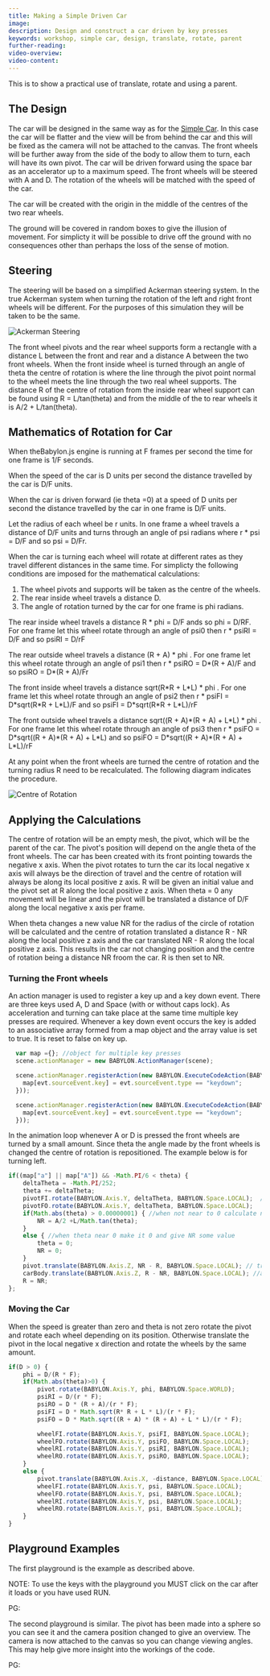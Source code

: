 ```yaml
---
title: Making a Simple Driven Car
image:
description: Design and construct a car driven by key presses
keywords: workshop, simple car, design, translate, rotate, parent
further-reading:
video-overview:
video-content:
---
```


This is to show a practical use of translate, rotate and using a parent.

## The Design

The car will be designed in the same way as for the [Simple Car](/guidedLearning/workshop/Car_Path). In this case the car will be flatter and the view will be from behind
the car and this will be fixed as the camera will not be attached to the canvas. The front wheels will be further away from the side of the body
to allow them to turn, each will have its own pivot. The car will be driven forward using the space bar as an accelerator up to a maximum speed.
The front wheels will be steered with A and D. The rotation of the wheels will be matched with the speed of the car.

The car will be created with the origin in the middle of the centres of the two rear wheels.

The ground will be covered in random boxes to give the illusion of movement. For simplicty it will be possible to drive off the ground with
no consequences other than perhaps the loss of the sense of motion.

## Steering

The steering will be based on a simplified Ackerman steering system. In the true Ackerman system when turning
the rotation of the left and right front wheels will be different. For the purposes of this simulation they will
be taken to be the same.

![Ackerman Steering](/img/samples/ackerman.jpg)

The front wheel pivots and the rear wheel supports form a rectangle with a distance L between the front and rear and a distance A
between the two front wheels. When the front inside wheel is turned through an angle of theta the centre of rotation is where the
line through the pivot point normal to the wheel meets the line through the two real wheel supports.
The distance R of the centre of rotation from the inside rear wheel support can be found using R = L/tan(theta) and from the middle
of the to rear wheels it is A/2 + L/tan(theta).

## Mathematics of Rotation for Car

When theBabylon.js engine is running at F frames per second the time for one frame is 1/F seconds.

When the speed of the car is D units per second the distance travelled by the car is D/F units.

When the car is driven forward (ie theta =0) at a speed of D units per second the distance travelled by the car in one frame is D/F units.

Let the radius of each wheel be r units. In one frame a wheel travels a distance of D/F units and turns through an angle of psi radians
where r * psi = D/F and so psi = D/Fr.


When the car is turning each wheel will rotate at different rates as they travel different distances in the same time. For simplicty the following
conditions are imposed for the mathematical calculations:

1. The wheel pivots and supports will be taken as the centre of the wheels.
2. The rear inside wheel travels a distance D.
3. The angle of rotation turned by the car for one frame is phi radians.

The rear inside wheel travels a distance R * phi = D/F ands so phi = D/RF.
For one frame let this wheel rotate through an angle of psi0 then
r * psiRI = D/F and so psiRI = D/rF

The rear outside wheel travels a distance (R + A) * phi .
For one frame let this wheel rotate through an angle of psi1 then
r * psiRO = D\*(R + A)/F and so psiRO = D*(R + A)/Fr

The front inside wheel travels a distance sqrt(R\*R + L\*L) * phi .
For one frame let this wheel rotate through an angle of psi2 then
r * psiFI =  D\*sqrt(R\*R + L\*L)/F and so psiFI = D*sqrt(R\*R + L\*L)/rF

The front outside wheel travels a distance sqrt((R + A)\*(R + A) + L\*L) * phi .
For one frame let this wheel rotate through an angle of psi3 then
r * psiFO =  D\*sqrt((R + A)\*(R + A) + L\*L) and so psiFO = D\*sqrt((R + A)\*(R + A) + L\*L)/rF

At any point when the front wheels are turned the centre of rotation and the turning radius R need to be recalculated.
The following diagram indicates the procedure.

![Centre of Rotation](/img/samples/car3.jpg)

## Applying the Calculations

The centre of rotation will be an empty mesh, the pivot, which will be the parent of the car. The pivot's position
will depend on the angle theta of the front wheels. The car has been created with its front pointing towards the negative x axis.
When the pivot rotates to turn the car its local negative x axis will always be the direction of travel and the centre of rotation
will always be along its local positive z axis.
R will be given an initial value and the pivot set at R along the local positive z axis. When theta = 0 any movement will be linear and the pivot will
be translated a distance of D/F along the local negative x axis per frame.

When theta changes a new value NR for the radius of the circle of rotation will be calculated and the centre of rotation translated a distance
R - NR along the local positive z axis and the car translated NR - R along the local positive z axis. This results in the car not changing position
and the centre of rotation being a distance NR froom the car. R is then set to NR.

### Turning the Front wheels

An action manager is used to register a key up and a key down event. There are three keys used A, D and Space (with or without caps lock).
As acceleration and turning can take place at the same time multiple key presses are required. Whenever a key down event occurs the key is added to
an associative array formed from a map object and the array value is set to true. It is reset to false on key up.

```javascript
  var map ={}; //object for multiple key presses
  scene.actionManager = new BABYLON.ActionManager(scene);

  scene.actionManager.registerAction(new BABYLON.ExecuteCodeAction(BABYLON.ActionManager.OnKeyDownTrigger, function (evt) {
    map[evt.sourceEvent.key] = evt.sourceEvent.type == "keydown";
  }));

  scene.actionManager.registerAction(new BABYLON.ExecuteCodeAction(BABYLON.ActionManager.OnKeyUpTrigger, function (evt) {
    map[evt.sourceEvent.key] = evt.sourceEvent.type == "keydown";
  }));
```

In the animation loop whenever A or D is pressed the front wheels are turned by a small amount. Since theta the angle made by the front wheels
is changed the centre of rotation is repositioned. The example below is for turning left.

```javascript
if((map["a"] || map["A"]) && -Math.PI/6 < theta) {
	deltaTheta = -Math.PI/252;
	theta += deltaTheta;
	pivotFI.rotate(BABYLON.Axis.Y, deltaTheta, BABYLON.Space.LOCAL);  //turn front wheels
	pivotFO.rotate(BABYLON.Axis.Y, deltaTheta, BABYLON.Space.LOCAL);
	if(Math.abs(theta) > 0.00000001) { //when not near to 0 calculate new radius of rotation
		NR = A/2 +L/Math.tan(theta);
	}
	else { //when theta near 0 make it 0 and give NR some value
		theta = 0;
		NR = 0;
	}
	pivot.translate(BABYLON.Axis.Z, NR - R, BABYLON.Space.LOCAL); // translate pivot to centre of rotation from current position
	carBody.translate(BABYLON.Axis.Z, R - NR, BABYLON.Space.LOCAL); //as this translation will move the car translate it back to where it was
	R = NR;
};
```

### Moving the Car

When the speed is greater than zero and theta is not zero rotate the pivot and rotate each wheel depending on its position. Otherwise translate the pivot in the local negative x direction
and rotate the wheels by the same amount.

```javascript
if(D > 0) {
	phi = D/(R * F);
	if(Math.abs(theta)>0) {
	 	pivot.rotate(BABYLON.Axis.Y, phi, BABYLON.Space.WORLD);
		psiRI = D/(r * F);
		psiRO = D * (R + A)/(r * F);
		psiFI = D * Math.sqrt(R* R + L * L)/(r * F);
		psiFO = D * Math.sqrt((R + A) * (R + A) + L * L)/(r * F);

		wheelFI.rotate(BABYLON.Axis.Y, psiFI, BABYLON.Space.LOCAL);
		wheelFO.rotate(BABYLON.Axis.Y, psiFO, BABYLON.Space.LOCAL);
		wheelRI.rotate(BABYLON.Axis.Y, psiRI, BABYLON.Space.LOCAL);
		wheelRO.rotate(BABYLON.Axis.Y, psiRO, BABYLON.Space.LOCAL);
 	}
 	else {
	 	pivot.translate(BABYLON.Axis.X, -distance, BABYLON.Space.LOCAL);
		wheelFI.rotate(BABYLON.Axis.Y, psi, BABYLON.Space.LOCAL);
		wheelFO.rotate(BABYLON.Axis.Y, psi, BABYLON.Space.LOCAL);
		wheelRI.rotate(BABYLON.Axis.Y, psi, BABYLON.Space.LOCAL);
		wheelRO.rotate(BABYLON.Axis.Y, psi, BABYLON.Space.LOCAL);
 	}
}
```

## Playground Examples

The first playground is the example as described above.

NOTE: To use the keys with the playground you MUST click on the car after it loads or you have used RUN.

PG: <Playground id="#102TBD#31" title="Driven Car" description="View behind the car."/>

The second playground is similar. The pivot has been made into a sphere so you can see it and the camera position changed to give
an overview. The camera is now attached to the canvas so you can change viewing angles. This may help give more insight into
the workings of the code.

PG: <Playground id="" title="Driven Car Overview" description="Visible pivot and flexible camera view"/>
